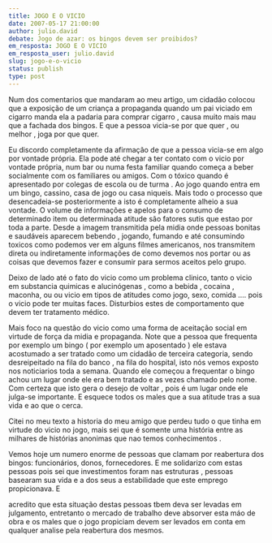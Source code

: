 ```yaml
---
title: JOGO E O VICIO
date: 2007-05-17 21:00:00
author: julio.david
debate: Jogo de azar: os bingos devem ser proibidos?
em_resposta: JOGO E O VICIO
em_resposta_user: julio.david
slug: jogo-e-o-vicio
status: publish 
type: post
---
```


Num dos comentarios que mandaram ao meu artigo, um cidadão colocou que a exposição de um criança a propaganda quando um pai viciado em cigarro manda ela a padaria para comprar cigarro , causa muito mais mau que a fachada dos bingos. E que a pessoa vicia-se por que quer , ou melhor , joga por que quer.  

Eu discordo completamente da afirmação de que a pessoa vicia-se em algo por vontade própria. Ela pode até chegar a ter contato com o vicio por vontade própria, num bar ou numa festa familiar quando começa a beber socialmente com os familiares ou amigos. Com o tóxico quando é apresentado por colegas de escola ou de turma . Ao jogo quando entra em um bingo, cassino, casa de jogo ou casa niqueis. Mais todo o processo que desencadeia-se posteriormente a isto é completamente alheio a sua vontade. O volume de informações e apelos para o consumo de determinado item ou determinada atitude são fatores sutis que estao por toda a parte. Desde a imagem transmitida pela midia onde pessoas bonitas e saudáveis aparecem bebendo , jogando, fumando e até consumindo toxicos como podemos ver em alguns filmes americanos, nos transmitem direta ou indiretamente informações de como devemos nos portar ou as coisas que devemos fazer e consumir para sermos aceitos pelo grupo.  

Deixo de lado até o fato do vicio como um problema clinico, tanto o vicio em substancia quimicas e alucinógenas , como a bebida , cocaina , maconha, ou ou vicio em tipos de atitudes como jogo, sexo, comida .... pois o vicio pode ter muitas faces. Disturbios estes de comportamento que devem ter tratamento médico.   

Mais foco na questão do vicio como uma forma de aceitação social em virtude de força da midia e propaganda. Note que a pessoa que frequenta por exemplo um bingo ( por exemplo um aposentado ) ele estava acostumado a ser tratado como um cidadão de terceira categoria, sendo desreipeitado na fila do banco , na fila do hospital, isto nós vemos exposto nos noticiarios toda a semana. Quando ele começou a frequentar o bingo achou um lugar onde ele era bem tratado e as vezes chamado pelo nome. Com certeza que isto gera o desejo de voltar , pois é um lugar onde ele julga-se importante. E esquece todos os males que a sua atitude tras a sua vida e ao que o cerca.   

Citei no meu texto a historia do meu amigo que perdeu tudo o que tinha em virtude do vicio no jogo, mais sei que é somente uma história entre as milhares de histórias anonimas que nao temos conhecimentos .   

Vemos hoje um numero enorme de pessoas que clamam por reabertura dos bingos: funcionários, donos, fornecedores. E me solidarizo com estas pessoas pois sei que investimentos foram nas estruturas , pessoas basearam sua vida e a dos seus a estabilidade que este emprego propicionava. E   

acredito que esta situação destas pessoas tbem deva ser levadas em julgamento, entretanto o mercado de trabalho deve absorver esta máo de obra e os males que o jogo propiciam devem ser levados em conta em qualquer analise pela reabertura dos mesmos.
